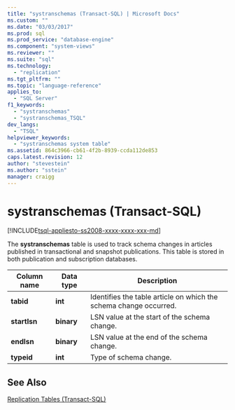 ```yaml
---
title: "systranschemas (Transact-SQL) | Microsoft Docs"
ms.custom: ""
ms.date: "03/03/2017"
ms.prod: sql
ms.prod_service: "database-engine"
ms.component: "system-views"
ms.reviewer: ""
ms.suite: "sql"
ms.technology: 
  - "replication"
ms.tgt_pltfrm: ""
ms.topic: "language-reference"
applies_to: 
  - "SQL Server"
f1_keywords: 
  - "systranschemas"
  - "systranschemas_TSQL"
dev_langs: 
  - "TSQL"
helpviewer_keywords: 
  - "systranschemas system table"
ms.assetid: 864c3966-cb61-4f2b-8939-ccda112de853
caps.latest.revision: 12
author: "stevestein"
ms.author: "sstein"
manager: craigg
---
```

# systranschemas (Transact-SQL)
[!INCLUDE[tsql-appliesto-ss2008-xxxx-xxxx-xxx-md](../../includes/tsql-appliesto-ss2008-xxxx-xxxx-xxx-md.md)]

  The **systranschemas** table is used to track schema changes in articles published in transactional and snapshot publications. This table is stored in both publication and subscription databases.  
  
|Column name|Data type|Description|  
|-----------------|---------------|-----------------|  
|**tabid**|**int**|Identifies the table article on which the schema change occurred.|  
|**startlsn**|**binary**|LSN value at the start of the schema change.|  
|**endlsn**|**binary**|LSN value at the end of the schema change.|  
|**typeid**|**int**|Type of schema change.|  
  
## See Also  
 [Replication Tables &#40;Transact-SQL&#41;](../../relational-databases/system-tables/replication-tables-transact-sql.md)  
  
  
